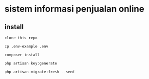 # sistem informasi penjualan online
## install
```gitignore
clone this repo

cp .env-example .env

composer install

php artisan key:generate

php artisan migrate:fresh --seed
```


